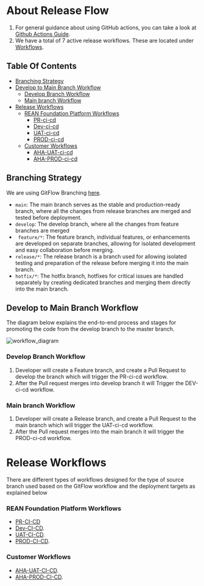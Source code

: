 # About Release Flow

1. For general guidance about using GitHub actions, you can take a look at [Github Actions Guide](https://docs.github.com/en/actions/guides). 
2. We have a total of 7 active release workflows. These are located under [Workflows](https://github.com/REAN-Foundation/reancare-service/tree/develop/.github/workflows).

## Table Of Contents
- [Branching Strategy](#Branching-Strategy)
- [Develop to Main Branch Workflow](#Develop-to-Main-branch-Workflow)
  - [Develop Branch Workflow](#Develop-Branch-Workflow)
  - [Main branch Workflow](#Main-branch-Workflow)
- [Release Workflows](#Release-Workflows)
  - [REAN Foundation Platform Workflows](#REAN-Foundation-Platform-Workflows)
     - [PR-ci-cd](#PR-CI-CD)
     - [Dev-ci-cd](#Dev-ci-cd)
     - [UAT-ci-cd](#UAT-ci-cd)
     - [PROD-ci-cd](#PROD-ci-cd)
  - [Customer Workflows](#Customer-Workflows)
     - [AHA-UAT-ci-cd](#AHA-UAT-ci-cd)
     - [AHA-PROD-ci-cd](#AHA-PROD-ci-cd)



## Branching Strategy

We are using GitFlow Branching [here](https://www.atlassian.com/git/tutorials/comparing-workflows/gitflow-workflow).

* ```main```: The main branch serves as the stable and production-ready branch, where all the changes from release branches are merged and tested before deployment.
* ```develop```: The develop branch, where all the changes from feature branches are merged 
* ``` feature/*```: The feature branch, individual features, or enhancements are developed on separate branches, allowing for isolated development and easy collaboration before merging.
* ```release/*```: The release branch is a branch used for allowing isolated testing and preparation of the release before merging it into the main branch.
* ```hotfix/*```: The hotfix branch, hotfixes for critical issues are handled separately by creating dedicated branches and merging them directly into the main branch.

## Develop to Main Branch Workflow

The diagram below explains the end-to-end process and stages for promoting the code from the develop branch to the master branch.

![workflow_diagram](https://github.com/REAN-Foundation/reancare-service/blob/develop/assets/images/workflow_diagram.png?raw=true)

### Develop Branch Workflow

1. Developer will create a Feature branch, and create a Pull Request to develop the branch which will trigger the PR-ci-cd workflow.
2. After the Pull request merges into develop branch it will Trigger the DEV-ci-cd workflow.

### Main branch Workflow

1. Developer will create a Release branch, and create a Pull Request to the main branch which will trigger the UAT-ci-cd workflow.
2. After the Pull request merges into the main branch it will trigger the PROD-ci-cd workflow.
 
# Release Workflows 
 
There are different types of workflows designed for the type of source branch used based on the GitFlow workflow and the deployment targets as explained below

### REAN Foundation Platform Workflows

* [PR-CI-CD](https://github.com/REAN-Foundation/reancare-service/blob/develop/docs/release_docs/REAN_Platform_Deployment_Workflows.md#pr-ci-cd)
* [Dev-CI-CD](https://github.com/REAN-Foundation/reancare-service/blob/develop/docs/release_docs/REAN_Platform_Deployment_Workflows.md#dev-ci-cd).
* [UAT-CI-CD](https://github.com/REAN-Foundation/reancare-service/blob/develop/docs/release_docs/REAN_Platform_Deployment_Workflows.md#uat-ci-cd).
* [PROD-CI-CD](https://github.com/REAN-Foundation/reancare-service/blob/develop/docs/release_docs/REAN_Platform_Deployment_Workflows.md#prod-ci-cd).

### Customer Workflows

* [AHA-UAT-CI-CD](https://github.com/REAN-Foundation/reancare-service/blob/develop/docs/release_docs/AHA_Platform_Deployment_Workflows.md#aha-uat-ci-cd).
* [AHA-PROD-CI-CD](https://github.com/REAN-Foundation/reancare-service/blob/develop/docs/release_docs/AHA_Platform_Deployment_Workflows.md#aha-prod-ci-cd).
